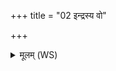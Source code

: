 +++
title = "02 इन्द्रस्य वो"

+++
<details><summary>मूलम् (WS)</summary>

इन्द्रस्य वो बलवतो बलेन मन्युं वि नयामसि ॥ २ ॥
</details>